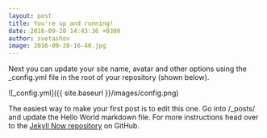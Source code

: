 ```yaml
---
layout: post
title: You're up and running!
date: 2016-09-20 14:43:36 +0300
author: svetashov
image: 2016-09-20-16-40.jpg
---
```


Next you can update your site name, avatar and other options using the _config.yml file in the root of your repository (shown below).

![_config.yml]({{ site.baseurl }}/images/config.png)

The easiest way to make your first post is to edit this one. Go into /_posts/ and update the Hello World markdown file. For more instructions head over to the [Jekyll Now repository](https://github.com/barryclark/jekyll-now) on GitHub.